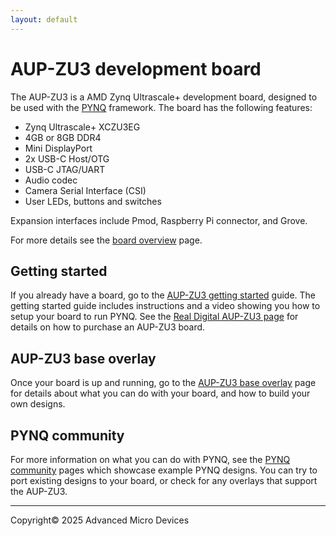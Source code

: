 ```yaml
---
layout: default
---
```


# AUP-ZU3 development board

The AUP-ZU3 is a AMD Zynq Ultrascale+ development board, designed to be used with the [PYNQ](http://www.pynq.io/) framework. The board has the following features:

* Zynq Ultrascale+ XCZU3EG
* 4GB or 8GB DDR4
* Mini DisplayPort
* 2x USB-C Host/OTG
* USB-C JTAG/UART 
* Audio codec
* Camera Serial Interface (CSI)
* User LEDs, buttons and switches

Expansion interfaces include Pmod, Raspberry Pi connector, and Grove. 

For more details see the [board overview](overview.md) page.

## Getting started

If you already have a board, go to the [AUP-ZU3 getting started](./getting_started.md) guide. The getting started guide includes instructions and a video showing you how to setup your board to run PYNQ. See the [Real Digital AUP-ZU3 page](https://www.realdigital.org/hardware/aup-zu3) for details on how to purchase an AUP-ZU3 board.

## AUP-ZU3 base overlay

Once your board is up and running, go to the [AUP-ZU3 base overlay](./overlays.md) page for details about what you can do with your board, and how to build your own designs.

## PYNQ community

For more information on what you can do with PYNQ, see the [PYNQ community](http://www.pynq.io/community.html) pages which showcase example PYNQ designs. You can try to port existing designs to your board, or check for any overlays that support the AUP-ZU3. 

---------------------------------------
<p class="copyright">Copyright&copy; 2025 Advanced Micro Devices</p>